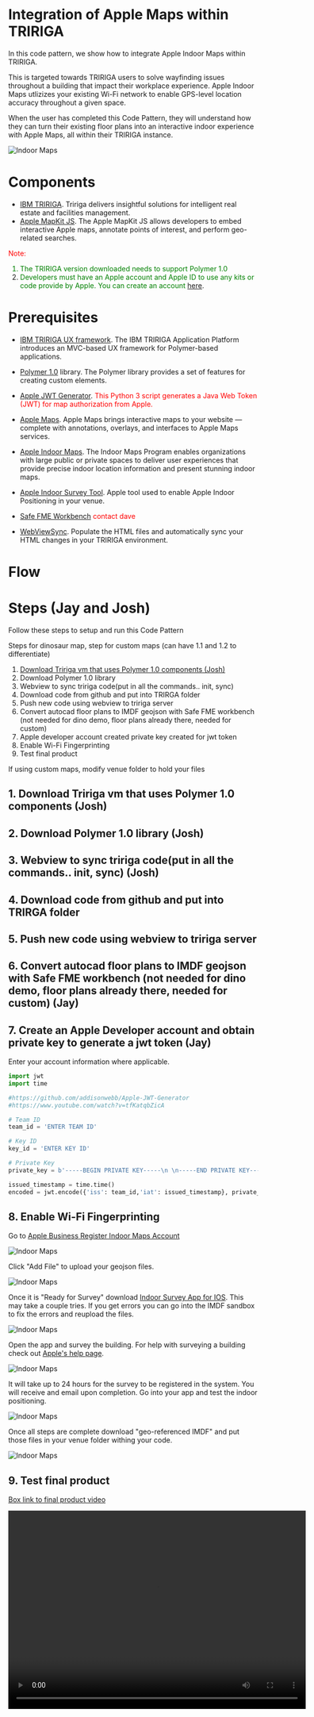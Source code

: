 # Integration of Apple Maps within TRIRIGA

<!--- https://guides.github.com/features/mastering-markdown/ 


add contact for indoor email-->

In this code pattern, we show how to integrate Apple Indoor Maps within TRIRIGA.

This is targeted towards TRIRIGA users to solve wayfinding issues throughout a building that impact their workplace experience. Apple Indoor Maps utlizizes your existing Wi-Fi network to enable GPS-level location accuracy throughout a given space.

When the user has completed this Code Pattern, they will understand how they can turn their existing floor plans into an interactive indoor experience with Apple Maps, all within their TRIRIGA instance.

![Indoor Maps](images/Littleton_Floor2_bluedot_close.png)

# Components

  *  [IBM TRIRIGA](https://www.ibm.com/products/tririga).  Tririga delivers insightful solutions for intelligent real estate and facilities management.
  *  [Apple MapKit JS](https://developer.apple.com/documentation/mapkitjs).  The Apple MapKit JS allows developers to embed interactive Apple maps, annotate points of interest, and perform geo-related searches.

<font color="red">Note:</font>
<font color="green">
1. The TRIRIGA version downloaded needs to support Polymer 1.0
2. Developers must have an Apple account and Apple ID to use any kits or code provide by Apple.  You can create an account</font> [here](https://appleid.apple.com/account?appId=632&returnUrl=https%3A%2F%2Fdeveloper.apple.com%2Faccount%2F#!&page=create).

# Prerequisites

  * [IBM TRIRIGA UX framework](https://www.ibm.com/developerworks/community/wikis/home?lang=en#!/wiki/IBM%20TRIRIGA1/page/UX%20Framework).   The IBM TRIRIGA Application Platform introduces an MVC-based UX framework for Polymer-based applications.  

  * [Polymer 1.0](https://polymer-library.polymer-project.org/1.0/docs/devguide/feature-overview) library.  The Polymer library provides a set of features for creating custom elements.

  * [Apple JWT Generator](https://github.com/addisonwebb/Apple-JWT-Generator).<font color="red"> This Python 3 script generates a Java Web Token (JWT) for map authorization from Apple.</font>

  * [Apple Maps](https://developer.apple.com/maps/web/).  Apple Maps brings interactive maps to your website — complete with annotations, overlays, and interfaces to Apple Maps services.

  * [Apple Indoor Maps](https://developer.apple.com/videos/play/wwdc2019/241/).  The Indoor Maps Program enables organizations with large public or private spaces to deliver user experiences that provide precise indoor location information and present stunning indoor maps.

  * [Apple Indoor Survey Tool](https://apps.apple.com/us/app/indoor-survey/id994269367).  Apple tool used to enable Apple Indoor Positioning in your venue.

  * [Safe FME Workbench](https://www.safe.com/)  <font color="red">contact dave</font>

  * [WebViewSync](https://www.ibm.com/developerworks/community/groups/service/html/communityview?communityUuid=9e3a5b9d-6a06-4796-a6c1-5137b626e39c#fullpageWidgetId=W89a8af160e64_4167_a047_b5bc553dcaf4&folder=705ed044-fa9c-4d87-8353-3017fcd6f863).  Populate the HTML files and automatically sync your HTML changes in your TRIRIGA environment.

# Flow

# Steps (Jay and Josh)

Follow these steps to setup and run this Code Pattern

Steps for dinosaur map, step for custom maps
(can have 1.1 and 1.2 to differentiate)

1. [Download Tririga vm that uses Polymer 1.0 components (Josh)](#1.-Download-Tririga-vm-that-uses-Polymer-1.0-components-(Josh))
1. Download Polymer 1.0 library
1. Webview to sync tririga code(put in all the commands.. init, sync)
1. Download code from github and put into TRIRGA folder
1. Push new code using webview to tririga server
1. Convert autocad floor plans to IMDF geojson with Safe FME workbench (not needed for dino demo, floor plans already there, needed for custom)
1. Apple developer account created private key created for jwt token
1. Enable Wi-Fi Fingerprinting
1. Test final product


If using custom maps, modify venue folder to hold your files

## 1. Download Tririga vm that uses Polymer 1.0 components (Josh)
## 2. Download Polymer 1.0 library (Josh)
## 3. Webview to sync tririga code(put in all the commands.. init, sync) (Josh)
## 4. Download code from github and put into TRIRGA folder
## 5. Push new code using webview to tririga server
## 6. Convert autocad floor plans to IMDF geojson with Safe FME workbench (not needed for dino demo, floor plans already there, needed for custom) (Jay)
## 7. Create an Apple Developer account and obtain private key to generate a jwt token (Jay)
Enter your account information where applicable. 
```python
import jwt
import time

#https://github.com/addisonwebb/Apple-JWT-Generator
#https://www.youtube.com/watch?v=tfKatqbZicA

# Team ID
team_id = 'ENTER TEAM ID'

# Key ID
key_id = 'ENTER KEY ID'

# Private Key
private_key = b'-----BEGIN PRIVATE KEY-----\n \n-----END PRIVATE KEY-----'

issued_timestamp = time.time()
encoded = jwt.encode({'iss': team_id,'iat': issued_timestamp}, private_key, algorithm='ES256', headers={'kid': key_id})
```
## 8. Enable Wi-Fi Fingerprinting

Go to [Apple Business Register Indoor Maps Account](https://register.apple.com/indoor)

![Indoor Maps](images/Apple_bus.png)


Click "Add File" to upload your geojson files.

![Indoor Maps](images/upload_file.png)


Once it is "Ready for Survey" download [Indoor Survey App for IOS](https://apps.apple.com/us/app/indoor-survey/). This may take a couple tries. If you get errors you can go into the IMDF sandbox to fix the errors and reupload the files.

![Indoor Maps](images/indoor_survey_app.png)


Open the app and survey the building. For help with surveying a building check out [Apple's help page](https://help.apple.com/indoorsurvey/).

![Indoor Maps](images/iphone_survey.png)


It will take up to 24 hours for the survey to be registered in the system. You will receive and email upon completion. Go into your app and test the indoor positioning.

![Indoor Maps](images/indoor_test.png)


Once all steps are complete download "geo-referenced IMDF" and put those files in your venue folder withing your code.

![Indoor Maps](images/download_IMDF.png)


## 9. Test final product
[Box link to final product video](https://ibm.box.com/s/eyijmm9xkli2z67p9g4modyc39cuxcjl)

<video width="600" height="400" controls> 
  <source src="images/bluedot_tririga.mov">
</video>
